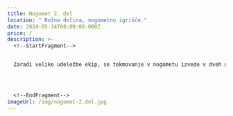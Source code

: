 ```yaml
---
title: Nogomet 2. del
location: " Rožna dolina, nogometno igrišče."
date: 2024-05-14T08:00:00.000Z
price: /
description: >-
  <!--StartFragment-->


  Zaradi velike udeležbe ekip, se tekmovanje v nogometu izvede v dveh dneh, pri čemer prvi dan skozi skupinski del dobimo najboljše ekipe, ki se nato v drugem dnevu pomerijo v sistemu na izpadanje. 




  <!--EndFragment-->
imageUrl: /img/nogomet-2.del.jpg
---
```


